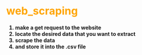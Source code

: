 # <b><font color = 'orange'>web_scraping</font>
1. make a get request to the website
2. locate the desired data that you want to extract
3. scrape the data
4. and store it into the .csv file
